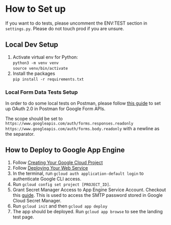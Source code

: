 # How to Set up 

If you want to do tests, please uncomment the ENV:TEST section in `settings.py`. Please do not touch prod if you are unsure.

## Local Dev Setup
1. Activate virtual env for Python: \
    `python3 -m venv venv`\
    `source venv/bin/activate`
2. Install the packages \
   `pip install -r requirements.txt`

### Local Form Data Tests Setup
In order to do some local tests on Postman, please follow [this guide](https://blog.postman.com/how-to-access-google-apis-using-oauth-in-postman/) to set up OAuth 2.0 in Postman for Google Form APIs.

The scope should be set to `https://www.googleapis.com/auth/forms.responses.readonly  https://www.googleapis.com/auth/forms.body.readonly` with a newline as the separator.

## How to Deploy to Google App Engine
1. Follow [Creating Your Google Cloud Project](https://cloud.google.com/appengine/docs/standard/python3/building-app/creating-gcp-project)
2. Follow [Deploying Your Web Service](https://cloud.google.com/appengine/docs/standard/python3/building-app/deploying-web-service)
3. In the terminal, run `gcloud auth application-default login` to authenticate Google CLI access.
4. Run `gcloud config set project [PROJECT_ID]`.
6. Grant Secret Manager Access to App Engine Service Account. Checkout this [guide](https://cloud.google.com/secret-manager/docs/access-control). This is used to access the SMTP password stored in Google Cloud Secret Manager.
7. Run `gcloud init` and then `gcloud app deploy`
8. The app should be deployed. Run `gcloud app browse` to see the landing test page.
